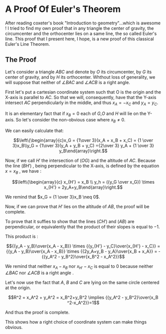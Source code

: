 # A Proof Of Euler's Theorem

After reading coxeter's book "Introduction to geometry"...which is awesome ! I tried to find my own proof that in any triangle the center of gravity, the circumcenter and the orthocenter lies on a same line, the so called Euler's line. This proof that I present here, I hope, is a new proof of this classical Euler's Line Theorem.

## The Proof

Let's consider a triangle $ABC$ and denote by $O$ its circumcenter, by $G$ its center of gravity, and by $H$ its orthocenter. Whthout loss of generality, we will suppose that neither of $\angle BAC$ and $\angle ACB$ is a right angle.

First let's put a cartesian coordinate system such that O is the origin and the X-axis is parallel to $AC$. So that we will, consequently, have that the Y-axis intersect $AC$ perpendicularly in the middle, and thus $x_A = -x_C$ and $y_A = y_C$.

It is an elementary fact that if $x_B = 0$ each of $G$,$O$ and $H$ will lie on the Y-axis. So let's consider the non-obvious case where $x_B \neq 0$.

We can easily calculate that:

$$\left\{\begin{array}{c}x_G = {1\over 3}(x_A + x_B + x_C) = {1 \over 3}x_B\\y_G = {1\over 3}(y_A + y_B + y_C) ={2\over 3} y_A + {1 \over 3} y_B\end{array}\right.$$

Now, if we call $H'$ the intersection of $(OG)$ and the altitude of $AC$. Because the line $(BH')$ , being perpendicular to the X-axis, is defined by the equation $x = x_B$ , we have :

$$\left\{\begin{array}{c} x_{H'} = x_B \\ y_h = ({y_G \over x_G}) \times x_{H'} = 2y_A+y_B\end{array}\right.$$

We remind that $x_G = {1 \over 3}x_B \neq 0$. 

Now, if we can prove that $H'$ lies on the altitude of $AB$, the proof will be complete.

To prove that it suffies to show that the lines $(CH')$ and $(AB)$ are perpendicular, or equivalently that the product of their slopes is equal to $-1$.

This product is :

$${{y_A - y_B}\over{x_A - x_B}} \times {{y_{H'} - y_C}\over{x_{H'} - x_C}} = {{y_A - y_B}\over{x_A - x_B}} \times {{2y_A+y_B - y_A}\over{x_B + x_A}} = - {{y_A^2 - y_B^2}\over{x_B^2 - x_A^2}}$$

We remind that neither $x_A - x_B$ nor $x_{H'} - x_C$ is equal to $0$ because neither $\angle BAC$ nor $\angle ACB$ is a right angle . 

Let's now use the fact that $A$, $B$ and $C$ are lying on the same circle centered at the origin.

$$R^2 = x_A^2 + y_A^2 = x_B^2+y_B^2  \implies {{y_A^2 - y_B^2}\over{x_B ^2-x_A^2}}=1$$

And thus the proof is complete.

This shows how a right choice of coordinate system can make things obvious.
